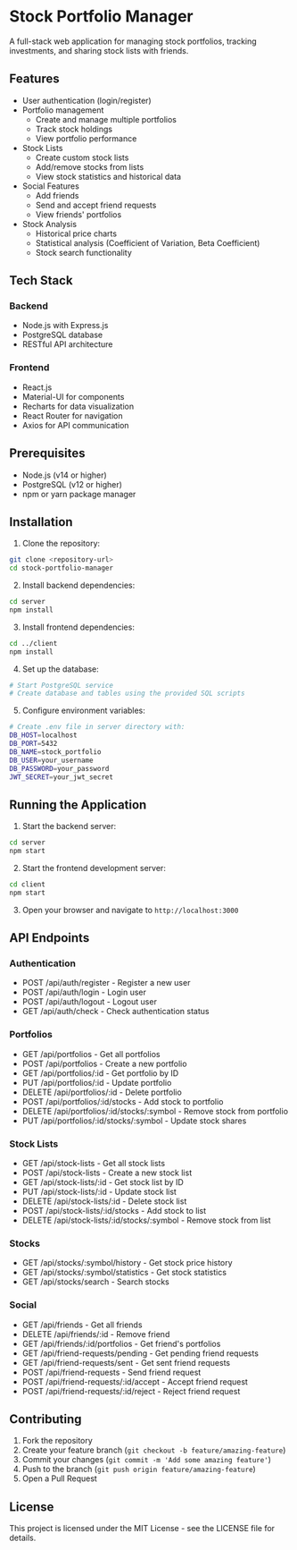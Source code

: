 # Stock Portfolio Manager

A full-stack web application for managing stock portfolios, tracking investments, and sharing stock lists with friends.

## Features

- User authentication (login/register)
- Portfolio management
  - Create and manage multiple portfolios
  - Track stock holdings
  - View portfolio performance
- Stock Lists
  - Create custom stock lists
  - Add/remove stocks from lists
  - View stock statistics and historical data
- Social Features
  - Add friends
  - Send and accept friend requests
  - View friends' portfolios
- Stock Analysis
  - Historical price charts
  - Statistical analysis (Coefficient of Variation, Beta Coefficient)
  - Stock search functionality

## Tech Stack

### Backend

- Node.js with Express.js
- PostgreSQL database
- RESTful API architecture

### Frontend

- React.js
- Material-UI for components
- Recharts for data visualization
- React Router for navigation
- Axios for API communication

## Prerequisites

- Node.js (v14 or higher)
- PostgreSQL (v12 or higher)
- npm or yarn package manager

## Installation

1. Clone the repository:

```bash
git clone <repository-url>
cd stock-portfolio-manager
```

2. Install backend dependencies:

```bash
cd server
npm install
```

3. Install frontend dependencies:

```bash
cd ../client
npm install
```

4. Set up the database:

```bash
# Start PostgreSQL service
# Create database and tables using the provided SQL scripts
```

5. Configure environment variables:

```bash
# Create .env file in server directory with:
DB_HOST=localhost
DB_PORT=5432
DB_NAME=stock_portfolio
DB_USER=your_username
DB_PASSWORD=your_password
JWT_SECRET=your_jwt_secret
```

## Running the Application

1. Start the backend server:

```bash
cd server
npm start
```

2. Start the frontend development server:

```bash
cd client
npm start
```

3. Open your browser and navigate to `http://localhost:3000`

## API Endpoints

### Authentication

- POST /api/auth/register - Register a new user
- POST /api/auth/login - Login user
- POST /api/auth/logout - Logout user
- GET /api/auth/check - Check authentication status

### Portfolios

- GET /api/portfolios - Get all portfolios
- POST /api/portfolios - Create a new portfolio
- GET /api/portfolios/:id - Get portfolio by ID
- PUT /api/portfolios/:id - Update portfolio
- DELETE /api/portfolios/:id - Delete portfolio
- POST /api/portfolios/:id/stocks - Add stock to portfolio
- DELETE /api/portfolios/:id/stocks/:symbol - Remove stock from portfolio
- PUT /api/portfolios/:id/stocks/:symbol - Update stock shares

### Stock Lists

- GET /api/stock-lists - Get all stock lists
- POST /api/stock-lists - Create a new stock list
- GET /api/stock-lists/:id - Get stock list by ID
- PUT /api/stock-lists/:id - Update stock list
- DELETE /api/stock-lists/:id - Delete stock list
- POST /api/stock-lists/:id/stocks - Add stock to list
- DELETE /api/stock-lists/:id/stocks/:symbol - Remove stock from list

### Stocks

- GET /api/stocks/:symbol/history - Get stock price history
- GET /api/stocks/:symbol/statistics - Get stock statistics
- GET /api/stocks/search - Search stocks

### Social

- GET /api/friends - Get all friends
- DELETE /api/friends/:id - Remove friend
- GET /api/friends/:id/portfolios - Get friend's portfolios
- GET /api/friend-requests/pending - Get pending friend requests
- GET /api/friend-requests/sent - Get sent friend requests
- POST /api/friend-requests - Send friend request
- POST /api/friend-requests/:id/accept - Accept friend request
- POST /api/friend-requests/:id/reject - Reject friend request

## Contributing

1. Fork the repository
2. Create your feature branch (`git checkout -b feature/amazing-feature`)
3. Commit your changes (`git commit -m 'Add some amazing feature'`)
4. Push to the branch (`git push origin feature/amazing-feature`)
5. Open a Pull Request

## License

This project is licensed under the MIT License - see the LICENSE file for details.
